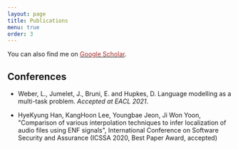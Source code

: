 ```yaml
---
layout: page
title: Publications
menu: true
order: 3
---
```




You can also find me on <a href="https://scholar.google.com/citations?user=tAtSMTcAAAAJ&hl=en&oi=ao" target="_blank"><font color="brown">Google Scholar</font></a>.

## Conferences

* Weber, L., Jumelet, J., Bruni, E. and Hupkes, D. Language modelling as a multi-task problem. *Accepted at EACL 2021*.

* HyeKyung Han, KangHoon Lee, Youngbae Jeon, Ji Won Yoon, "Comparison of various interpolation techniques to infer localization of audio files using ENF signals", International Conference on Software Security and Assurance (ICSSA 2020, Best Paper Award, accepted)



